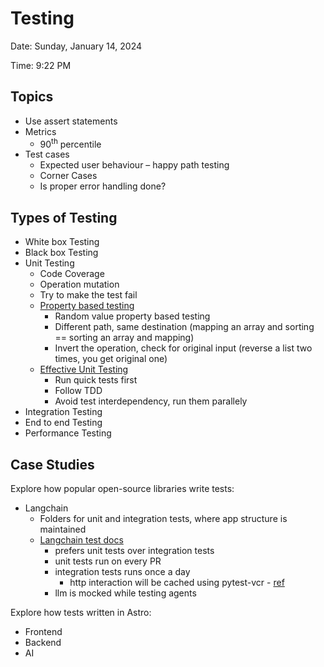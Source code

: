 # Testing

Date: Sunday, January 14, 2024

Time: 9:22 PM

## Topics

- Use assert statements
- Metrics
  - 90<sup>th</sup> percentile
- Test cases
  - Expected user behaviour – happy path testing
  - Corner Cases
  - Is proper error handling done?

## Types of Testing

- White box Testing
- Black box Testing
- Unit Testing
  - Code Coverage
  - Operation mutation
  - Try to make the test fail
  - [Property based testing](https://youtu.be/IYzDFHx6QPY?si=sFn5a3PBlfd9knRD)
    - Random value property based testing
    - Different path, same destination (mapping an array and sorting == sorting an array and mapping)
    - Invert the operation, check for original input (reverse a list two times, you get original one)
  - [Effective Unit Testing](https://youtu.be/fr1E9aVnBxw?si=MAh5aqCtBYBr5SXb)
    - Run quick tests first
    - Follow TDD
    - Avoid test interdependency, run them parallely
- Integration Testing
- End to end Testing
- Performance Testing

## Case Studies

Explore how popular open-source libraries write tests:

- Langchain
  - Folders for unit and integration tests, where app structure is maintained
  - [Langchain test docs](https://python.langchain.com/v0.1/docs/contributing/testing/)
    - prefers unit tests over integration tests
    - unit tests run on every PR
    - integration tests runs once a day
      - http interaction will be cached using pytest-vcr - [ref](https://python.langchain.com/v0.1/docs/contributing/testing/#recording-http-interactions-with-pytest-vcr)
    - llm is mocked while testing agents

Explore how tests written in Astro:

- Frontend
- Backend
- AI
